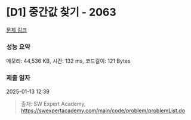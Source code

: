 # [D1] 중간값 찾기 - 2063 

[문제 링크](https://swexpertacademy.com/main/code/problem/problemDetail.do?contestProbId=AV5QPsXKA2UDFAUq) 

### 성능 요약

메모리: 44,536 KB, 시간: 132 ms, 코드길이: 121 Bytes

### 제출 일자

2025-01-13 12:39



> 출처: SW Expert Academy, https://swexpertacademy.com/main/code/problem/problemList.do